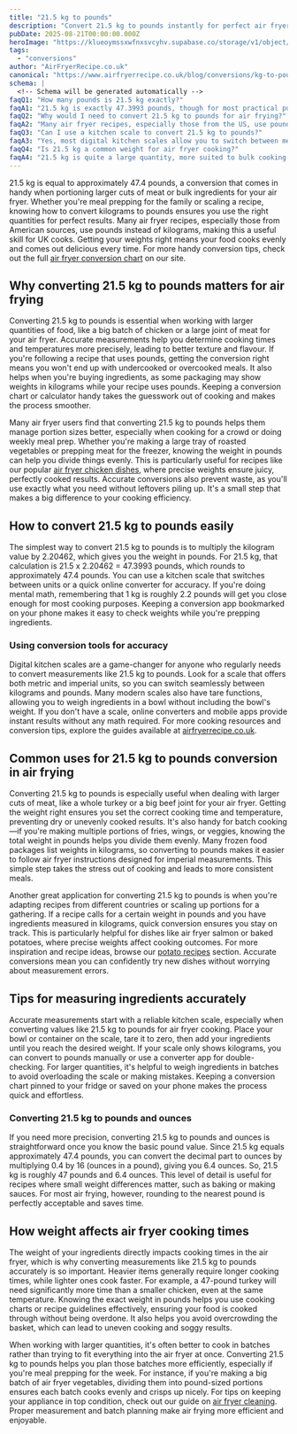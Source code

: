 ```yaml
---
title: "21.5 kg to pounds"
description: "Convert 21.5 kg to pounds instantly for perfect air fryer portions. Get easy weight conversions and cooking tips for better results every time."
pubDate: 2025-08-21T00:00:00.000Z
heroImage: "https://klueoymssxwfnxsvcyhv.supabase.co/storage/v1/object/public/Shmucket/21-5-kg-to-pounds-38dc0.webp"
tags:
  - "conversions"
author: "AirFryerRecipe.co.uk"
canonical: "https://www.airfryerrecipe.co.uk/blog/conversions/kg-to-pounds/21-5-kg-to-pounds-38dc0"
schema: |
  <!-- Schema will be generated automatically -->
faqQ1: "How many pounds is 21.5 kg exactly?"
faqA1: "21.5 kg is exactly 47.3993 pounds, though for most practical purposes like cooking, it's fine to round it to 47.4 pounds. This conversion uses the standard multiplier of 2.20462 pounds per kilogram. If you're weighing ingredients for your air fryer, this level of precision ensures your recipes turn out perfectly."
faqQ2: "Why would I need to convert 21.5 kg to pounds for air frying?"
faqA2: "Many air fryer recipes, especially those from the US, use pounds rather than kilograms. Converting 21.5 kg to pounds helps you follow these recipes accurately, ensuring correct cooking times and portions. It's also useful when buying meat or frozen foods labelled in kilograms, so you can adapt instructions designed for imperial measurements."
faqQ3: "Can I use a kitchen scale to convert 21.5 kg to pounds?"
faqA3: "Yes, most digital kitchen scales allow you to switch between metric and imperial units. If your scale shows kilograms, simply change the setting to pounds to see the converted weight instantly. This is especially handy when prepping ingredients for your air fryer, as it eliminates manual calculations and reduces errors."
faqQ4: "Is 21.5 kg a common weight for air fryer cooking?"
faqA4: "21.5 kg is quite a large quantity, more suited to bulk cooking or commercial use rather than typical home air frying. For home appliances, you'd usually work with smaller portions, but knowing how to convert 21.5 kg to pounds is still useful for meal prepping, dividing large purchases, or scaling recipes for big events."
---
```

<p>21.5 kg is equal to approximately 47.4 pounds, a conversion that comes in handy when portioning larger cuts of meat or bulk ingredients for your air fryer. Whether you're meal prepping for the family or scaling a recipe, knowing how to convert kilograms to pounds ensures you use the right quantities for perfect results. Many air fryer recipes, especially those from American sources, use pounds instead of kilograms, making this a useful skill for UK cooks. Getting your weights right means your food cooks evenly and comes out delicious every time. For more handy conversion tips, check out the full <a href="https://www.airfryerrecipe.co.uk/air-fryer-conversion-chart">air fryer conversion chart</a> on our site.</p>

<h2>Why converting 21.5 kg to pounds matters for air frying</h2>
<p>Converting 21.5 kg to pounds is essential when working with larger quantities of food, like a big batch of chicken or a large joint of meat for your air fryer. Accurate measurements help you determine cooking times and temperatures more precisely, leading to better texture and flavour. If you're following a recipe that uses pounds, getting the conversion right means you won't end up with undercooked or overcooked meals. It also helps when you're buying ingredients, as some packaging may show weights in kilograms while your recipe uses pounds. Keeping a conversion chart or calculator handy takes the guesswork out of cooking and makes the process smoother.</p>

<p>Many air fryer users find that converting 21.5 kg to pounds helps them manage portion sizes better, especially when cooking for a crowd or doing weekly meal prep. Whether you're making a large tray of roasted vegetables or prepping meat for the freezer, knowing the weight in pounds can help you divide things evenly. This is particularly useful for recipes like our popular <a href="https://www.airfryerrecipe.co.uk/recipes">air fryer chicken dishes</a>, where precise weights ensure juicy, perfectly cooked results. Accurate conversions also prevent waste, as you'll use exactly what you need without leftovers piling up. It's a small step that makes a big difference to your cooking efficiency.</p>

<h2>How to convert 21.5 kg to pounds easily</h2>
<p>The simplest way to convert 21.5 kg to pounds is to multiply the kilogram value by 2.20462, which gives you the weight in pounds. For 21.5 kg, that calculation is 21.5 x 2.20462 = 47.3993 pounds, which rounds to approximately 47.4 pounds. You can use a kitchen scale that switches between units or a quick online converter for accuracy. If you're doing mental math, remembering that 1 kg is roughly 2.2 pounds will get you close enough for most cooking purposes. Keeping a conversion app bookmarked on your phone makes it easy to check weights while you're prepping ingredients.</p>

<h3>Using conversion tools for accuracy</h3>
<p>Digital kitchen scales are a game-changer for anyone who regularly needs to convert measurements like 21.5 kg to pounds. Look for a scale that offers both metric and imperial units, so you can switch seamlessly between kilograms and pounds. Many modern scales also have tare functions, allowing you to weigh ingredients in a bowl without including the bowl's weight. If you don't have a scale, online converters and mobile apps provide instant results without any math required. For more cooking resources and conversion tips, explore the guides available at <a href="https://www.airfryerrecipe.co.uk">airfryerrecipe.co.uk</a>.</p>

<h2>Common uses for 21.5 kg to pounds conversion in air frying</h2>
<p>Converting 21.5 kg to pounds is especially useful when dealing with larger cuts of meat, like a whole turkey or a big beef joint for your air fryer. Getting the weight right ensures you set the correct cooking time and temperature, preventing dry or unevenly cooked results. It's also handy for batch cooking—if you're making multiple portions of fries, wings, or veggies, knowing the total weight in pounds helps you divide them evenly. Many frozen food packages list weights in kilograms, so converting to pounds makes it easier to follow air fryer instructions designed for imperial measurements. This simple step takes the stress out of cooking and leads to more consistent meals.</p>

<p>Another great application for converting 21.5 kg to pounds is when you're adapting recipes from different countries or scaling up portions for a gathering. If a recipe calls for a certain weight in pounds and you have ingredients measured in kilograms, quick conversion ensures you stay on track. This is particularly helpful for dishes like air fryer salmon or baked potatoes, where precise weights affect cooking outcomes. For more inspiration and recipe ideas, browse our <a href="https://www.airfryerrecipe.co.uk/recipe-category/potatoes">potato recipes</a> section. Accurate conversions mean you can confidently try new dishes without worrying about measurement errors.</p>

<h2>Tips for measuring ingredients accurately</h2>
<p>Accurate measurements start with a reliable kitchen scale, especially when converting values like 21.5 kg to pounds for air fryer cooking. Place your bowl or container on the scale, tare it to zero, then add your ingredients until you reach the desired weight. If your scale only shows kilograms, you can convert to pounds manually or use a converter app for double-checking. For larger quantities, it's helpful to weigh ingredients in batches to avoid overloading the scale or making mistakes. Keeping a conversion chart pinned to your fridge or saved on your phone makes the process quick and effortless.</p>

<h3>Converting 21.5 kg to pounds and ounces</h3>
<p>If you need more precision, converting 21.5 kg to pounds and ounces is straightforward once you know the basic pound value. Since 21.5 kg equals approximately 47.4 pounds, you can convert the decimal part to ounces by multiplying 0.4 by 16 (ounces in a pound), giving you 6.4 ounces. So, 21.5 kg is roughly 47 pounds and 6.4 ounces. This level of detail is useful for recipes where small weight differences matter, such as baking or making sauces. For most air frying, however, rounding to the nearest pound is perfectly acceptable and saves time.</p>

<h2>How weight affects air fryer cooking times</h2>
<p>The weight of your ingredients directly impacts cooking times in the air fryer, which is why converting measurements like 21.5 kg to pounds accurately is so important. Heavier items generally require longer cooking times, while lighter ones cook faster. For example, a 47-pound turkey will need significantly more time than a smaller chicken, even at the same temperature. Knowing the exact weight in pounds helps you use cooking charts or recipe guidelines effectively, ensuring your food is cooked through without being overdone. It also helps you avoid overcrowding the basket, which can lead to uneven cooking and soggy results.</p>

<p>When working with larger quantities, it's often better to cook in batches rather than trying to fit everything into the air fryer at once. Converting 21.5 kg to pounds helps you plan those batches more efficiently, especially if you're meal prepping for the week. For instance, if you're making a big batch of air fryer vegetables, dividing them into pound-sized portions ensures each batch cooks evenly and crisps up nicely. For tips on keeping your appliance in top condition, check out our guide on <a href="https://www.airfryerrecipe.co.uk/air-fryer-cleaner">air fryer cleaning</a>. Proper measurement and batch planning make air frying more efficient and enjoyable.</p>
